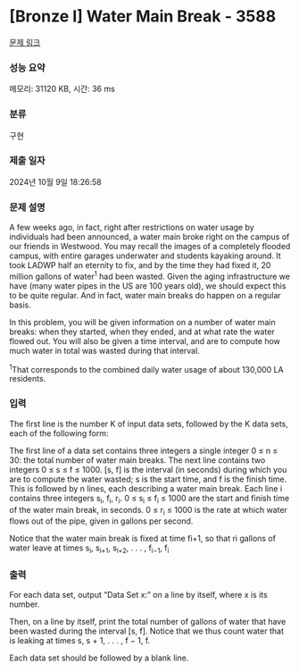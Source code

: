# [Bronze I] Water Main Break - 3588 

[문제 링크](https://www.acmicpc.net/problem/3588) 

### 성능 요약

메모리: 31120 KB, 시간: 36 ms

### 분류

구현

### 제출 일자

2024년 10월 9일 18:26:58

### 문제 설명

<p>A few weeks ago, in fact, right after restrictions on water usage by individuals had been announced, a water main broke right on the campus of our friends in Westwood. You may recall the images of a completely flooded campus, with entire garages underwater and students kayaking around. It took LADWP half an eternity to fix, and by the time they had fixed it, 20 million gallons of water<sup>1</sup> had been wasted. Given the aging infrastructure we have (many water pipes in the US are 100 years old), we should expect this to be quite regular. And in fact, water main breaks do happen on a regular basis.</p>

<p>In this problem, you will be given information on a number of water main breaks: when they started, when they ended, and at what rate the water flowed out. You will also be given a time interval, and are to compute how much water in total was wasted during that interval.</p>

<p><sup>1</sup>That corresponds to the combined daily water usage of about 130,000 LA residents.</p>

### 입력 

 <p>The first line is the number K of input data sets, followed by the K data sets, each of the following form:</p>

<p>The first line of a data set contains three integers a single integer 0 ≤ n ≤ 30: the total number of water main breaks. The next line contains two integers 0 ≤ s ≤ f ≤ 1000. [s, f] is the interval (in seconds) during which you are to compute the water wasted; s is the start time, and f is the finish time. This is followed by n lines, each describing a water main break. Each line i contains three integers s<sub>i</sub>, f<sub>i</sub>, r<sub>i</sub>. 0 ≤ s<sub>i</sub> ≤ f<sub>i</sub> ≤ 1000 are the start and finish time of the water main break, in seconds. 0 ≤ r<sub>i</sub> ≤ 1000 is the rate at which water flows out of the pipe, given in gallons per second.</p>

<p>Notice that the water main break is fixed at time fi+1, so that ri gallons of water leave at times s<sub>i</sub>, s<sub>i+1</sub>, s<sub>i+2</sub>, . . . , f<sub>i−1</sub>, f<sub>i</sub></p>

### 출력 

 <p>For each data set, output “Data Set x:” on a line by itself, where x is its number.</p>

<p>Then, on a line by itself, print the total number of gallons of water that have been wasted during the interval [s, f]. Notice that we thus count water that is leaking at times s, s + 1, . . . , f − 1, f.</p>

<p>Each data set should be followed by a blank line.</p>

